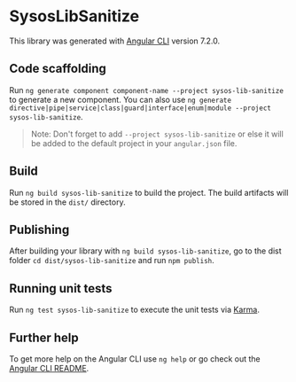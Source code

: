 # SysosLibSanitize

This library was generated with [Angular CLI](https://github.com/angular/angular-cli) version 7.2.0.

## Code scaffolding

Run `ng generate component component-name --project sysos-lib-sanitize` to generate a new component. You can also use `ng generate directive|pipe|service|class|guard|interface|enum|module --project sysos-lib-sanitize`.
> Note: Don't forget to add `--project sysos-lib-sanitize` or else it will be added to the default project in your `angular.json` file. 

## Build

Run `ng build sysos-lib-sanitize` to build the project. The build artifacts will be stored in the `dist/` directory.

## Publishing

After building your library with `ng build sysos-lib-sanitize`, go to the dist folder `cd dist/sysos-lib-sanitize` and run `npm publish`.

## Running unit tests

Run `ng test sysos-lib-sanitize` to execute the unit tests via [Karma](https://karma-runner.github.io).

## Further help

To get more help on the Angular CLI use `ng help` or go check out the [Angular CLI README](https://github.com/angular/angular-cli/blob/master/README.md).
